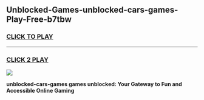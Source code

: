 
## Unblocked-Games-unblocked-cars-games-Play-Free-b7tbw
<h3>
<a href="https://premium76.site?title=unblocked-cars-games&ref=18A">CLICK TO PLAY</a></h3>
<hr>

<h3>
<a href="https://premium76.site?title=unblocked-cars-games&ref=18A">CLICK 2 PLAY</a>
  
</h3>

<a href="https://premium76.site?title=unblocked-cars-games&ref=18A"><img src="https://clearcache.store/games.png"></a>


**unblocked-cars-games games unblocked: Your Gateway to Fun and Accessible Online Gaming**
